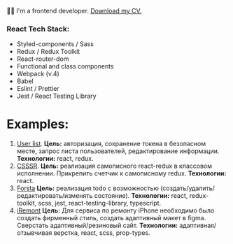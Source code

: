 👋🏼 I'm a frontend developer.
[Download my CV.](https://disk.yandex.ru/d/O5KHIdEuAV8ZUg)

### React Tech Stack:
- Styled-components / Sass
- Redux / Redux Toolkit
- React-router-dom
- Functional and class components
- Webpack (v.4)
- Babel
- Eslint / Prettier
- Jest / React Testing Library

# Examples:

1. [User list](https://github.com/fedkam/test-get-list-users). **Цель:** авторизация, сохранение токена в безопасном месте, запрос листа пользователей, редактирование информации. **Технологии:** react, redux.
2. [CSSSR](https://github.com/fedkam/test-slomux). **Цель:** реализация самописного react-redux в классовом исполнении. Прикрепить счетчик к самописному redux. **Технологии:** react.
3. [Forsta](https://codesandbox.io/s/test-forsta-todo-add-tests-qt72xn?file=/src/instructions.md) **Цель:** реализация todo с возможностью (создать/удалить/редактировать/изменять состояние).  **Технологии:** react, redux-toolkit, scss, jest, react-testing-library, typescript.
4. [iRemont](https://codesandbox.io/s/demo-iremont-rt15i?file=/src/containers/app/index.js) **Цель:** Для сервиса по ремонту iPhone необходимо было создать фирменный стиль, создать адаптивный макет в figma. Сверстать адаптивный/резиновый сайт.  **Технологии:** адаптивная/отзывчивая верстка, react, scss, prop-types.

